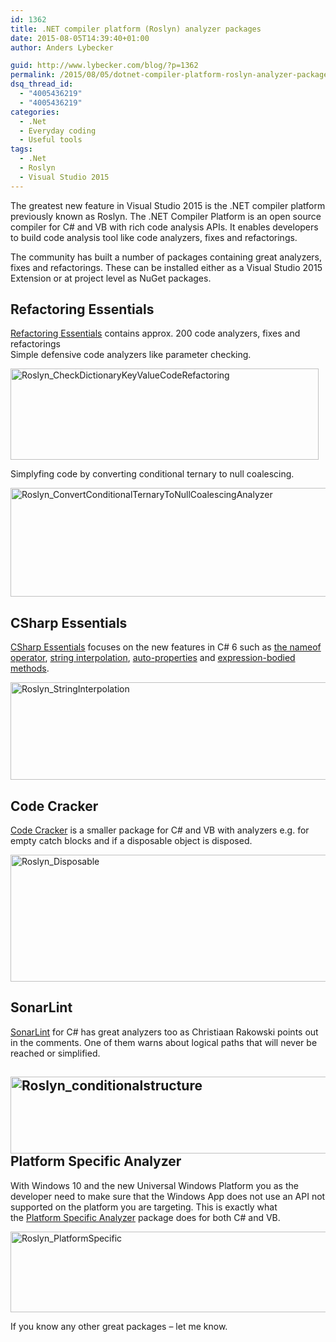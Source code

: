 ```yaml
---
id: 1362
title: .NET compiler platform (Roslyn) analyzer packages
date: 2015-08-05T14:39:40+01:00
author: Anders Lybecker

guid: http://www.lybecker.com/blog/?p=1362
permalink: /2015/08/05/dotnet-compiler-platform-roslyn-analyzer-packages/
dsq_thread_id:
  - "4005436219"
  - "4005436219"
categories:
  - .Net
  - Everyday coding
  - Useful tools
tags:
  - .Net
  - Roslyn
  - Visual Studio 2015
---
```

The greatest new feature in Visual Studio 2015 is the .NET compiler platform previously known as Roslyn. The .NET Compiler Platform is an open source compiler for C# and VB with rich code analysis APIs. It enables developers to build code analysis tool like code analyzers, fixes and refactorings.

The community has built a number of packages containing great analyzers, fixes and refactorings. These can be installed either as a Visual Studio 2015 Extension or at project level as NuGet packages.

## Refactoring Essentials

[Refactoring Essentials](http://vsrefactoringessentials.com/) contains approx. 200 code analyzers, fixes and refactorings  
Simple defensive code analyzers like parameter checking.

[<img loading="lazy" class="aligncenter size-full wp-image-1365" src="/blog/wp-content/uploads/Roslyn_CheckDictionaryKeyValueCodeRefactoring.png" alt="Roslyn_CheckDictionaryKeyValueCodeRefactoring" width="493" height="146" />](/blog/wp-content/uploads/Roslyn_CheckDictionaryKeyValueCodeRefactoring.png)

Simplyfing code by converting conditional ternary to null coalescing.

[<img loading="lazy" class="aligncenter size-large wp-image-1366" src="/blog/wp-content/uploads/Roslyn_ConvertConditionalTernaryToNullCoalescingAnalyzer-550x174.png" alt="Roslyn_ConvertConditionalTernaryToNullCoalescingAnalyzer" width="550" height="174" />](/blog/wp-content/uploads/Roslyn_ConvertConditionalTernaryToNullCoalescingAnalyzer.png)

## CSharp Essentials

[CSharp Essentials](https://github.com/DustinCampbell/CSharpEssentials) focuses on the new features in C# 6 such as [the nameof operator](/blog/2015/01/08/the-nameof-operator/), [string interpolation](/blog/2015/01/09/awesome-string-formatting/), [auto-properties](/blog/2015/01/15/auto-property-initializers/) and [expression-bodied methods](/blog/2015/01/13/expression-bodied-methods/).

[<img loading="lazy" class="aligncenter size-large wp-image-1369" src="http://www.lybecker.com/blog/wp-content/uploads/Roslyn_StringInterpolation-550x156.jpg" alt="Roslyn_StringInterpolation" width="550" height="156" />](http://www.lybecker.com/blog/wp-content/uploads/Roslyn_StringInterpolation.jpg)

## Code Cracker

[Code Cracker](http://code-cracker.github.io/) is a smaller package for C# and VB with analyzers e.g. for empty catch blocks and if a disposable object is disposed.

[<img loading="lazy" class="aligncenter size-large wp-image-1367" src="http://www.lybecker.com/blog/wp-content/uploads/Roslyn_Disposable-550x203.png" alt="Roslyn_Disposable" width="550" height="203" />](http://www.lybecker.com/blog/wp-content/uploads/Roslyn_Disposable.png)

## SonarLint

[SonarLint](http://vs.sonarlint.org/) for C# has great analyzers too as Christiaan Rakowski points out in the comments. One of them warns about logical paths that will never be reached or simplified.

## [<img loading="lazy" class="aligncenter size-large wp-image-1373" src="http://www.lybecker.com/blog/wp-content/uploads/Roslyn_conditionalstructure-550x123.png" alt="Roslyn_conditionalstructure" width="550" height="123" />](http://www.lybecker.com/blog/wp-content/uploads/Roslyn_conditionalstructure.png)Platform Specific Analyzer

With Windows 10 and the new Universal Windows Platform you as the developer need to make sure that the Windows App does not use an API not supported on the platform you are targeting. This is exactly what the [Platform Specific Analyzer](https://github.com/ljw1004/blog/tree/master/Analyzers/PlatformSpecificAnalyzer) package does for both C# and VB.

[<img loading="lazy" class="aligncenter size-large wp-image-1368" src="http://www.lybecker.com/blog/wp-content/uploads/Roslyn_PlatformSpecific-550x129.png" alt="Roslyn_PlatformSpecific" width="550" height="129" />](http://www.lybecker.com/blog/wp-content/uploads/Roslyn_PlatformSpecific.png)

If you know any other great packages – let me know.